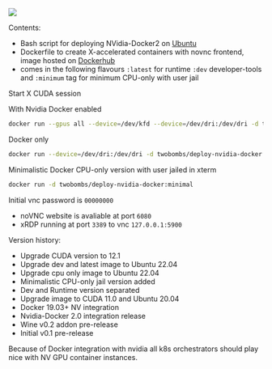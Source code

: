 ![](https://img.shields.io/docker/automated/jrottenberg/ffmpeg.svg)

Contents:

- Bash script for deploying NVidia-Docker2 on [Ubuntu](https://github.com/twobombs/deploy-nvidia-docker/blob/master/deploy-nvidia-docker2.sh)
- Dockerfile to create X-accelerated containers with novnc frontend, image hosted on [Dockerhub](https://hub.docker.com/r/twobombs/deploy-nvidia-docker)
- comes in the following flavours `:latest` for runtime `:dev` developer-tools and `:minimum` tag for minimum CPU-only with user jail

Start X CUDA session

With Nvidia Docker enabled
```bash
docker run --gpus all --device=/dev/kfd --device=/dev/dri:/dev/dri -d twobombs/deploy-nvidia-docker
````

Docker only
```bash
docker run --device=/dev/dri:/dev/dri -d twobombs/deploy-nvidia-docker
````

Minimalistic Docker CPU-only version with user jailed in xterm
```bash
docker run -d twobombs/deploy-nvidia-docker:minimal
````

Initial vnc password is `00000000`
- noVNC website is avaliable at port `6080`
- xRDP running at port `3389` to vnc `127.0.0.1:5900`

Version history:
- Upgrade CUDA version to 12.1
- Upgrade dev and latest image to Ubuntu 22.04
- Upgrade cpu only image to Ubuntu 22.04
- Minimalistic CPU-only jail version added
- Dev and Runtime version separated
- Upgrade image to CUDA 11.0 and Ubuntu 20.04
- Docker 19.03+ NV integration
- Nvidia-Docker 2.0 integration release
- Wine v0.2 addon pre-release
- Initial v0.1 pre-release

Because of Docker integration with nvidia all k8s orchestrators should play nice with NV GPU container instances.
